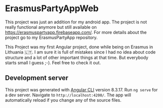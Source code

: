 # ErasmusPartyAppWeb

This project was just an addition for my android app. The project is not really functional anymore but still available on https://erasmuspartyapp.firebaseapp.com/.
For more details about the project go to my ErasmusPartyApp repository.

This Project was my first Angular project, done while being on Erasmus in Lithuania 🇱🇹. 
I am sure it is full of mistakes since I had no idea about code structure and a lot of other important things at that time. 
But everybody starts small I guess ;-). Feel free to check it out.



## Development server
This project was generated with [Angular CLI](https://github.com/angular/angular-cli) version 8.3.17.
Run `ng serve` for a dev server. Navigate to `http://localhost:4200/`. The app will automatically reload if you change any of the source files.

